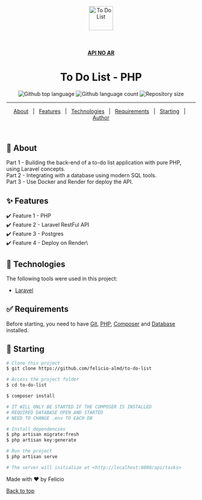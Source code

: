 <div align="center" id="top"> 
  <img src="https://upload.wikimedia.org/wikipedia/commons/thumb/9/9a/Laravel.svg/1200px-Laravel.svg.png" height="64px" alt="To Do List" />

&#xa0;
<h4 align="center">
    <a href="https://to-do-list-u3q0.onrender.com">API NO AR</a> 
</h4>

</div>

<h1 align="center">To Do List - PHP</h1>

<p align="center">
  <img alt="Github top language" src="https://img.shields.io/github/languages/top/felicio-almd/to-do-list?color=56BEB8">

  <img alt="Github language count" src="https://img.shields.io/github/languages/count/felicio-almd/to-do-list?color=56BEB8">

  <img alt="Repository size" src="https://img.shields.io/github/repo-size/felicio-almd/to-do-list?color=56BEB8">
</p>


<hr>

<p align="center">
  <a href="#dart-about">About</a> &#xa0; | &#xa0; 
  <a href="#sparkles-features">Features</a> &#xa0; | &#xa0;
  <a href="#rocket-technologies">Technologies</a> &#xa0; | &#xa0;
  <a href="#white_check_mark-requirements">Requirements</a> &#xa0; | &#xa0;
  <a href="#checkered_flag-starting">Starting</a> &#xa0; | &#xa0;
  <a href="https://github.com/felicio-almd" target="_blank">Author</a>
</p>

<br>

## :dart: About

Part 1 - Building the back-end of a to-do list application with pure PHP, using Laravel concepts.\
Part 2 - Integrating with a database using modern SQL tools.\
Part 3 - Use Docker and Render for deploy the API.

## :sparkles: Features

:heavy_check_mark: Feature 1 - PHP\
:heavy_check_mark: Feature 2 - Laravel RestFul API\
:heavy_check_mark: Feature 3 - Postgres\
:heavy_check_mark: Feature 4 - Deploy on Render\

## :rocket: Technologies

The following tools were used in this project:

-   [Laravel](https://laravel.com/)

## :white_check_mark: Requirements

Before starting, you need to have [Git](https://git-scm.com), [PHP](), [Composer]() and [Database]() installed.

## :checkered_flag: Starting

```bash
# Clone this project
$ git clone https://github.com/felicio-almd/to-do-list

# Access the project folder
$ cd to-do-list

$ composer install

# IT WILL ONLY BE STARTED IF THE COMPOSER IS INSTALLED
# REQUIRED DATABASE OPEN AND STARTED
# NEED TO CHANGE .env TO EACH DB

# Install dependencies
$ php artisan migrate:fresh
$ php artisan key:generate

# Run the project
$ php artisan serve

# The server will initialize at <http://localhost:8000/api/tasks>
```

Made with ❤️ by Felicio

<a href="#top">Back to top</a>
